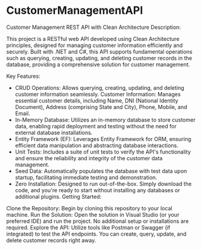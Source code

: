 # CustomerManagementAPI
Customer Management REST API with Clean Architecture
Description:

This project is a RESTful web API developed using Clean Architecture principles, designed for managing customer information efficiently and securely. Built with .NET and C#, this API supports fundamental operations such as querying, creating, updating, and deleting customer records in the database, providing a comprehensive solution for customer management.

Key Features:

* CRUD Operations: Allows querying, creating, updating, and deleting customer information seamlessly.
Customer Information: Manages essential customer details, including Name, DNI (National Identity Document), Address (comprising State and City), Phone, Mobile, and Email.
* In-Memory Database: Utilizes an in-memory database to store customer data, enabling rapid deployment and testing without the need for external database installations.
* Entity Framework (EF): Leverages Entity Framework for ORM, ensuring efficient data manipulation and abstracting database interactions.
* Unit Tests: Includes a suite of unit tests to verify the API's functionality and ensure the reliability and integrity of the customer data management.
* Seed Data: Automatically populates the database with test data upon startup, facilitating immediate testing and demonstration.
* Zero Installation: Designed to run out-of-the-box. Simply download the code, and you're ready to start without installing any databases or additional plugins.
Getting Started:

Clone the Repository: Begin by cloning this repository to your local machine.
Run the Solution: Open the solution in Visual Studio (or your preferred IDE) and run the project. No additional setup or installations are required.
Explore the API: Utilize tools like Postman or Swagger (if integrated) to test the API endpoints. You can create, query, update, and delete customer records right away.
